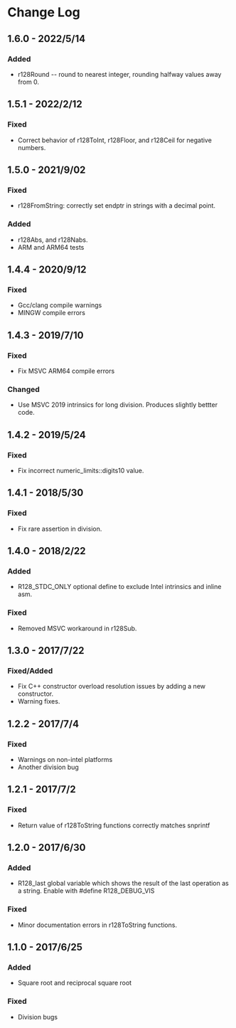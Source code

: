 # Change Log

## 1.6.0 - 2022/5/14
### Added
* r128Round -- round to nearest integer, rounding halfway values away from 0.

## 1.5.1 - 2022/2/12
### Fixed
* Correct behavior of r128ToInt, r128Floor, and r128Ceil for negative numbers.

## 1.5.0 - 2021/9/02
### Fixed
* r128FromString: correctly set endptr in strings with a decimal point.
### Added
* r128Abs, and r128Nabs.
* ARM and ARM64 tests

## 1.4.4 - 2020/9/12
### Fixed
* Gcc/clang compile warnings
* MINGW compile errors

## 1.4.3 - 2019/7/10
### Fixed
* Fix MSVC ARM64 compile errors
### Changed
* Use MSVC 2019 intrinsics for long division. Produces slightly bettter code.

## 1.4.2 - 2019/5/24
### Fixed
* Fix incorrect numeric_limits::digits10 value.

## 1.4.1 - 2018/5/30
### Fixed
* Fix rare assertion in division.

## 1.4.0 - 2018/2/22
### Added
* R128_STDC_ONLY optional define to exclude Intel intrinsics and inline asm.
### Fixed
* Removed MSVC workaround in r128Sub.

## 1.3.0 - 2017/7/22
### Fixed/Added
* Fix C++ constructor overload resolution issues by adding a new constructor.
* Warning fixes.

## 1.2.2 - 2017/7/4
### Fixed
* Warnings on non-intel platforms
* Another division bug

## 1.2.1 - 2017/7/2
### Fixed
* Return value of r128ToString functions correctly matches snprintf

## 1.2.0 - 2017/6/30
### Added
* R128_last global variable which shows the result of the last operation as a
  string. Enable with #define R128_DEBUG_VIS

### Fixed
* Minor documentation errors in r128ToString functions.

## 1.1.0 - 2017/6/25
### Added
* Square root and reciprocal square root

### Fixed
* Division bugs

